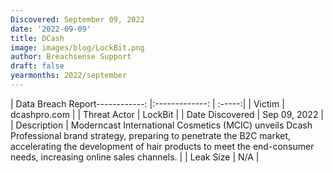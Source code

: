 ```yaml
---
Discovered: September 09, 2022
date: '2022-09-09'
title: DCash
image: images/blog/LockBit.png
author: Breachsense Support
draft: false
yearmonths: 2022/september
---
```


| Data Breach Report------------:     |:-------------:    | :-----:|
| Victim      | dcashpro.com      | 
| Threat Actor      | LockBit      | 
| Date Discovered      | Sep 09, 2022      | 
| Description      |  Moderncast International Cosmetics (MCIC) unveils Dcash Professional brand strategy, preparing to penetrate the B2C market, accelerating the development of hair products to meet the end-consumer needs, increasing online sales channels.     | 
| Leak Size      | N/A      | 


